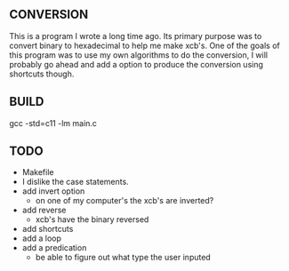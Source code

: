 CONVERSION
----------
This is a program I wrote a long time ago. Its primary purpose was to convert binary to hexadecimal to help me make
xcb's. One of the goals of this program was to use my own algorithms to do the conversion, I will probably go ahead and
add a option to produce the conversion using shortcuts though.

BUILD
-----
gcc -std=c11 -lm main.c

TODO
----
* Makefile
* I dislike the case statements.
* add invert option
    * on one of my computer's the xcb's are inverted?
* add reverse
    * xcb's have the binary reversed
* add shortcuts
* add a loop
* add a predication
    * be able to figure out what type the user inputed
